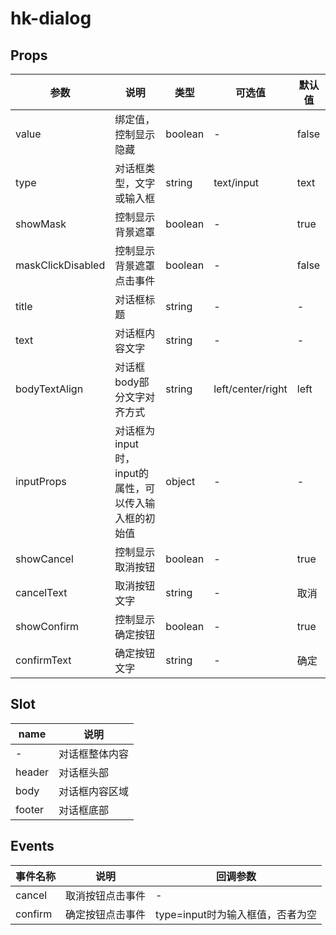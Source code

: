 # hk-dialog

## Props

| 参数 | 说明 | 类型 | 可选值 | 默认值 |
|--- | --- | --- | --- | --- |
| value | 绑定值，控制显示隐藏 | boolean | - | false |
| type | 对话框类型，文字或输入框 | string | text/input | text |
| showMask | 控制显示背景遮罩 | boolean | - | true |
| maskClickDisabled | 控制显示背景遮罩点击事件 | boolean | - | false |
| title | 对话框标题 | string | - | - |
| text | 对话框内容文字 | string | - | - |
| bodyTextAlign | 对话框body部分文字对齐方式 | string | left/center/right | left |
| inputProps | 对话框为input时，input的属性，可以传入输入框的初始值 | object | - | - |
| showCancel | 控制显示取消按钮 | boolean | - | true |
| cancelText | 取消按钮文字 | string | - | 取消 |
| showConfirm | 控制显示确定按钮 | boolean | - | true |
| confirmText | 确定按钮文字 | string | - | 确定 |

## Slot

| name | 说明|
| --- | --- |
| - | 对话框整体内容 |
| header | 对话框头部 |
| body | 对话框内容区域 |
| footer | 对话框底部 |


## Events

| 事件名称 | 说明 |	回调参数 |
|--- | --- | --- |
| cancel | 取消按钮点击事件 | - |
| confirm | 确定按钮点击事件 | type=input时为输入框值，否者为空 |
